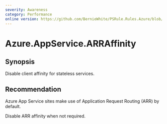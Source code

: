 ```yaml
---
severity: Awareness
category: Performance
online version: https://github.com/BernieWhite/PSRule.Rules.Azure/blob/master/docs/rules/en-US/Azure.AppService.ARRAffinity.md
---
```


# Azure.AppService.ARRAffinity

## Synopsis

Disable client affinity for stateless services.

## Recommendation

Azure App Service sites make use of Application Request Routing (ARR) by default.

Disable ARR affinity when not required.
